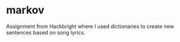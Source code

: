 markov
======
Assignment from Hackbright where I used dictionaries to create new sentences based on song lyrics.
